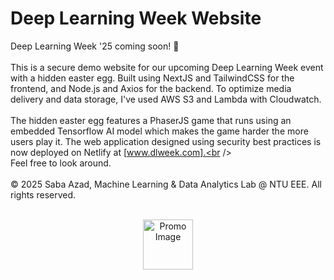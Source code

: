 # Deep Learning Week Website
Deep Learning Week '25 coming soon! 🚀<br>
<br />
This is a secure demo website for our upcoming Deep Learning Week event with a hidden easter egg. Built using NextJS and TailwindCSS for the frontend, and Node.js and Axios for the backend. To optimize media delivery and data storage, I've used AWS S3 and Lambda with Cloudwatch.<br />
<br />
The hidden easter egg features a PhaserJS game that runs using an embedded Tensorflow AI model which makes the game harder the more users play it. The web application designed using security best practices is now deployed on Netlify at [www.dlweek.com].<br />
<br />
Feel free to look around.<br />
<br />
© 2025 Saba Azad, Machine Learning & Data Analytics Lab @ NTU EEE. All rights reserved.

<br />
<div align="center">
  <a href="https://github.com/othneildrew/Best-README-Template">
    <img src="images/og-image.png" alt="Promo Image" width="80" height="80">
  </a>
</div>
